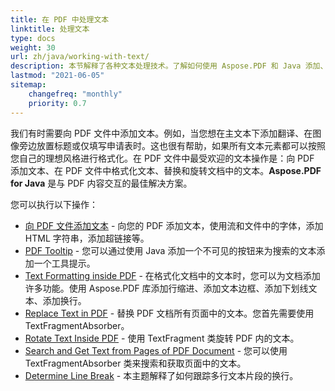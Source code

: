 ```yaml
---
title: 在 PDF 中处理文本
linktitle: 处理文本
type: docs
weight: 30
url: zh/java/working-with-text/
description: 本节解释了各种文本处理技术。了解如何使用 Aspose.PDF 和 Java 添加、替换、旋转、搜索文本。
lastmod: "2021-06-05"
sitemap:
    changefreq: "monthly"
    priority: 0.7
---
```


我们有时需要向 PDF 文件中添加文本。例如，当您想在主文本下添加翻译、在图像旁边放置标题或仅填写申请表时。这也很有帮助，如果所有文本元素都可以按照您自己的理想风格进行格式化。在 PDF 文件中最受欢迎的文本操作是：向 PDF 添加文本、在 PDF 文件中格式化文本、替换和旋转文档中的文本。**Aspose.PDF for Java** 是与 PDF 内容交互的最佳解决方案。

您可以执行以下操作：

- [向 PDF 文件添加文本](/pdf/java/add-text-to-pdf-file/) - 向您的 PDF 添加文本，使用流和文件中的字体，添加 HTML 字符串，添加超链接等。
- [PDF Tooltip](/pdf/java/pdf-tooltip/) - 您可以通过使用 Java 添加一个不可见的按钮来为搜索的文本添加一个工具提示。
- [Text Formatting inside PDF](/pdf/java/text-formatting-inside-pdf/) - 在格式化文档中的文本时，您可以为文档添加许多功能。使用 Aspose.PDF 库添加行缩进、添加文本边框、添加下划线文本、添加换行。
- [Replace Text in PDF](/pdf/java/replace-text-in-pdf/) - 替换 PDF 文档所有页面中的文本。您首先需要使用 TextFragmentAbsorber。
- [Rotate Text Inside PDF](/pdf/java/rotate-text-inside-pdf/) - 使用 TextFragment 类旋转 PDF 内的文本。
- [Search and Get Text from Pages of PDF Document](/pdf/java/search-and-get-text-from-pdf/) - 您可以使用 TextFragmentAbsorber 类来搜索和获取页面中的文本。
- [Determine Line Break](/pdf/java/determine-line-break/) - 本主题解释了如何跟踪多行文本片段的换行。